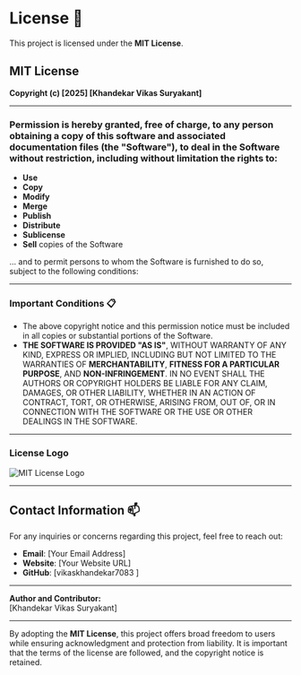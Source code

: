 # License 📜

This project is licensed under the **MIT License**.

## MIT License

**Copyright (c) [2025] [Khandekar Vikas Suryakant]**

---

### Permission is hereby granted, free of charge, to any person obtaining a copy of this software and associated documentation files (the "Software"), to deal in the Software without restriction, including without limitation the rights to:

- **Use**
- **Copy**
- **Modify**
- **Merge**
- **Publish**
- **Distribute**
- **Sublicense**
- **Sell** copies of the Software

... and to permit persons to whom the Software is furnished to do so, subject to the following conditions:

---

### Important Conditions 📋

- The above copyright notice and this permission notice must be included in all copies or substantial portions of the Software.
- **THE SOFTWARE IS PROVIDED "AS IS"**, WITHOUT WARRANTY OF ANY KIND, EXPRESS OR IMPLIED, INCLUDING BUT NOT LIMITED TO THE WARRANTIES OF **MERCHANTABILITY**, **FITNESS FOR A PARTICULAR PURPOSE**, AND **NON-INFRINGEMENT**. IN NO EVENT SHALL THE AUTHORS OR COPYRIGHT HOLDERS BE LIABLE FOR ANY CLAIM, DAMAGES, OR OTHER LIABILITY, WHETHER IN AN ACTION OF CONTRACT, TORT, OR OTHERWISE, ARISING FROM, OUT OF, OR IN CONNECTION WITH THE SOFTWARE OR THE USE OR OTHER DEALINGS IN THE SOFTWARE.

---

### License Logo  
![MIT License Logo](https://th.bing.com/th/id/R.1ee95a8486abe51d94ba29d96a32522e?rik=Zv0vIvdPrVSn2Q&riu=http%3a%2f%2fopensourcetoday.org%2fwp-content%2fuploads%2f2014%2f02%2f256px-License_icon-mit.svg_.png&ehk=hSpuj0Sv07cczFnQIqbJxytHzd14kfB6eL90z6Cft4s%3d&risl=&pid=ImgRaw&r=0)

---

## Contact Information 📫

For any inquiries or concerns regarding this project, feel free to reach out:

- **Email**: [Your Email Address]
- **Website**: [Your Website URL]
- **GitHub**: [vikaskhandekar7083 ]

---

**Author and Contributor:**  
[Khandekar Vikas Suryakant]

---

By adopting the **MIT License**, this project offers broad freedom to users while ensuring acknowledgment and protection from liability. It is important that the terms of the license are followed, and the copyright notice is retained.

